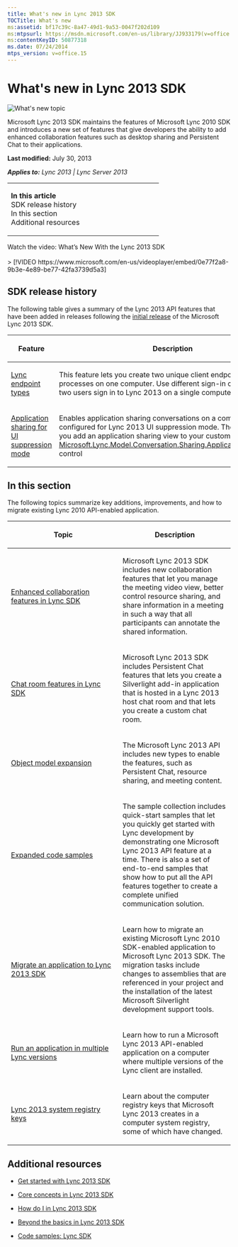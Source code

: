 ```yaml
---
title: What's new in Lync 2013 SDK
TOCTitle: What's new
ms:assetid: bf17c39c-8a47-49d1-9a53-0047f202d109
ms:mtpsurl: https://msdn.microsoft.com/en-us/library/JJ933179(v=office.15)
ms:contentKeyID: 50877318
ms.date: 07/24/2014
mtps_version: v=office.15
---
```


# What's new in Lync 2013 SDK

![What's new topic](images/JJ937254.mod_icon_whatsnew_long(Office.15).png "What's new topic")

Microsoft Lync 2013 SDK maintains the features of Microsoft Lync 2010 SDK and introduces a new set of features that give developers the ability to add enhanced collaboration features such as desktop sharing and Persistent Chat to their applications.

**Last modified:** July 30, 2013

***Applies to:** Lync 2013 | Lync Server 2013*

<table>
<colgroup>
<col style="width: 50%" />
<col style="width: 50%" />
</colgroup>
<tbody>
<tr class="odd">
<td><p><strong>In this article</strong><br />
SDK release history<br />
In this section<br />
Additional resources</p></td>
</tr>
</tbody>
</table>


<div class="caption">
Watch the video: What’s New With the Lync 2013 SDK
</div>
<br />
> [!VIDEO https://www.microsoft.com/en-us/videoplayer/embed/0e77f2a8-9b3e-4e89-be77-42fa3739d5a3]


## SDK release history

The following table gives a summary of the Lync 2013 API features that have been added in releases following the [initial release](http://www.microsoft.com/en-sg/download/details.aspx?id=36824) of the Microsoft Lync 2013 SDK.

<table>
<colgroup>
<col style="width: 33%" />
<col style="width: 33%" />
<col style="width: 33%" />
</colgroup>
<thead>
<tr class="header">
<th><p>Feature</p></th>
<th><p>Description</p></th>
<th><p>API version</p></th>
</tr>
</thead>
<tbody>
<tr class="odd">
<td><p><a href="lync-endpoint-types.md">Lync endpoint types</a></p></td>
<td><p>This feature lets you create two unique client endpoints in separate processes on one computer. Use different sign-in credentials to let two users sign in to Lync 2013 on a single computer.</p></td>
<td><p>May 2013. 15.0.4507.3000</p></td>
</tr>
<tr class="even">
<td><p><a href="application-sharing-for-ui-suppression-mode.md">Application sharing for UI suppression mode</a></p></td>
<td><p>Enables application sharing conversations on a computer that is configured for Lync 2013 UI suppression mode. The feature lets you add an application sharing view to your custom client as an <a href="https://msdn.microsoft.com/en-us/library/dn378597(v=office.15)">Microsoft.Lync.Model.Conversation.Sharing.ApplicationSharingView</a> control</p></td>
<td><p>May 2013. 15.0.4507.3000</p></td>
</tr>
</tbody>
</table>

## In this section

The following topics summarize key additions, improvements, and how to migrate existing Lync 2010 API-enabled application.

<table>
<colgroup>
<col style="width: 50%" />
<col style="width: 50%" />
</colgroup>
<thead>
<tr class="header">
<th><p>Topic</p></th>
<th><p>Description</p></th>
</tr>
</thead>
<tbody>
<tr class="odd">
<td><p><a href="enhanced-collaboration-features-in-lync-sdk.md">Enhanced collaboration features in Lync SDK</a></p></td>
<td><p>Microsoft Lync 2013 SDK includes new collaboration features that let you manage the meeting video view, better control resource sharing, and share information in a meeting in such a way that all participants can annotate the shared information.</p></td>
</tr>
<tr class="even">
<td><p><a href="chat-room-features-in-lync-sdk.md">Chat room features in Lync SDK</a></p></td>
<td><p>Microsoft Lync 2013 SDK includes Persistent Chat features that lets you create a Silverlight add-in application that is hosted in a Lync 2013 host chat room and that lets you create a custom chat room.</p></td>
</tr>
<tr class="odd">
<td><p><a href="object-model-expansion.md">Object model expansion</a></p></td>
<td><p>The Microsoft Lync 2013 API includes new types to enable the features, such as Persistent Chat, resource sharing, and meeting content.</p></td>
</tr>
<tr class="even">
<td><p><a href="expanded-code-samples.md">Expanded code samples</a></p></td>
<td><p>The sample collection includes quick-start samples that let you quickly get started with Lync development by demonstrating one Microsoft Lync 2013 API feature at a time. There is also a set of end-to-end samples that show how to put all the API features together to create a complete unified communication solution.</p></td>
</tr>
<tr class="odd">
<td><p><a href="migrate-an-application-to-lync-2013-sdk.md">Migrate an application to Lync 2013 SDK</a></p></td>
<td><p>Learn how to migrate an existing Microsoft Lync 2010 SDK-enabled application to Microsoft Lync 2013 SDK. The migration tasks include changes to assemblies that are referenced in your project and the installation of the latest Microsoft Silverlight development support tools.</p></td>
</tr>
<tr class="even">
<td><p><a href="run-an-application-in-multiple-lync-versions.md">Run an application in multiple Lync versions</a></p></td>
<td><p>Learn how to run a Microsoft Lync 2013 API-enabled application on a computer where multiple versions of the Lync client are installed.</p></td>
</tr>
<tr class="odd">
<td><p><a href="lync-2013-system-registry-keys.md">Lync 2013 system registry keys</a></p></td>
<td><p>Learn about the computer registry keys that Microsoft Lync 2013 creates in a computer system registry, some of which have changed.</p></td>
</tr>
</tbody>
</table>

## Additional resources

  - [Get started with Lync 2013 SDK](get-started-with-lync-2013-sdk.md)

  - [Core concepts in Lync 2013 SDK](core-concepts-in-lync-2013-sdk.md)

  - [How do I in Lync 2013 SDK](how-do-i-in-lync-2013-sdk.md)

  - [Beyond the basics in Lync 2013 SDK](beyond-the-basics-in-lync-2013-sdk.md)

  - [Code samples: Lync SDK](code-samples-lync-sdk.md)

